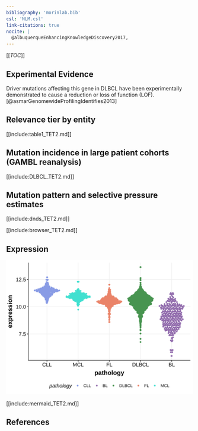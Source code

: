 ```yaml
---
bibliography: 'morinlab.bib'
csl: 'NLM.csl'
link-citations: true
nocite: |
  @albuquerqueEnhancingKnowledgeDiscovery2017, 
---
```

[[_TOC_]]



## Experimental Evidence

Driver mutations affecting this gene in DLBCL have been experimentally demonstrated to cause a reduction or loss of function (LOF).[@asmarGenomewideProfilingIdentifies2013]

## Relevance tier by entity

[[include:table1_TET2.md]]

## Mutation incidence in large patient cohorts (GAMBL reanalysis)

[[include:DLBCL_TET2.md]]

## Mutation pattern and selective pressure estimates

[[include:dnds_TET2.md]]

[[include:browser_TET2.md]]

## Expression
![](images/gene_expression/TET2_by_pathology.svg)
<!-- ORIGIN: 28327945 -->
<!-- DLBCL: albuquerqueEnhancingKnowledgeDiscovery2017a -->

[[include:mermaid_TET2.md]]

## References

